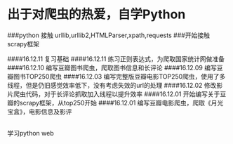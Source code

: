 出于对爬虫的热爱，自学Python
==========
###python 接触 urllib,urllib2,HTMLParser,xpath,requests 
###开始接触scrapy框架

####16.12.11 复习基础
####16.12.11 练习正则表达式，为爬取国家统计网做准备
####16.12.10 编写豆瓣图书爬虫，爬取图书信息和长评论
####16.12.09 编写豆瓣图书TOP250爬虫
####16.12.03 编写完整版豆瓣电影TOP250爬虫，使用了多线程，但是仍旧感觉效率低下，没有考虑失效的url的处理
####16.12.02 修改影片爬虫代码，对于长评论抓取加入线程以提升效率
####16.12.01 开始编写关于豆瓣的scrapy框架，从top250开始
####16.12.01 编写豆瓣电影爬虫，爬取《月光宝盒》，电影信息及影评

##
学习python web
## 
